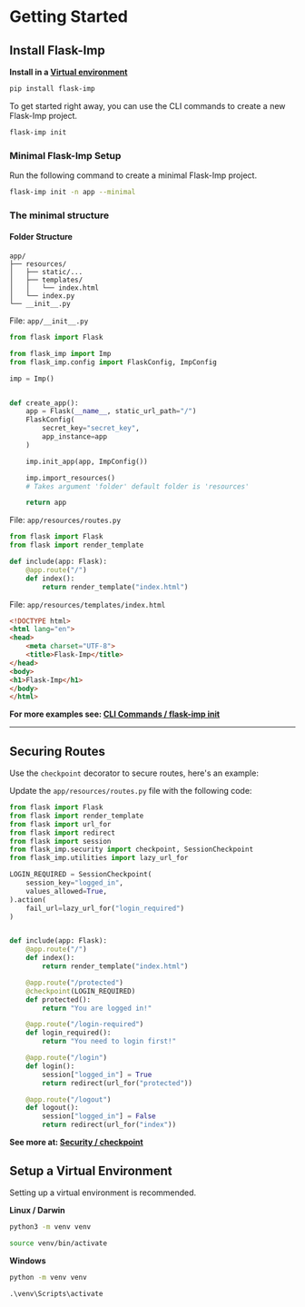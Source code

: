 # Getting Started

## Install Flask-Imp

**Install in a [Virtual environment](#setup-a-virtual-environment)**

```bash
pip install flask-imp
```

To get started right away, you can use the CLI commands to create a new Flask-Imp project.

```bash
flask-imp init
```

### Minimal Flask-Imp Setup

Run the following command to create a minimal Flask-Imp project.

```bash
flask-imp init -n app --minimal
```

### The minimal structure

#### Folder Structure

```text
app/
├── resources/
│   ├── static/...
│   ├── templates/
│   │   └── index.html
│   └── index.py
└── __init__.py
```

File: `app/__init__.py`

```python
from flask import Flask

from flask_imp import Imp
from flask_imp.config import FlaskConfig, ImpConfig

imp = Imp()


def create_app():
    app = Flask(__name__, static_url_path="/")
    FlaskConfig(
        secret_key="secret_key",
        app_instance=app
    )

    imp.init_app(app, ImpConfig())

    imp.import_resources()
    # Takes argument 'folder' default folder is 'resources'

    return app
```

File: `app/resources/routes.py`

```python
from flask import Flask
from flask import render_template

def include(app: Flask):
    @app.route("/")
    def index():
        return render_template("index.html")
```

File: `app/resources/templates/index.html`

```html
<!DOCTYPE html>
<html lang="en">
<head>
    <meta charset="UTF-8">
    <title>Flask-Imp</title>
</head>
<body>
<h1>Flask-Imp</h1>
</body>
</html>
```

**For more examples see: [CLI Commands / flask-imp init](CLI_Commands/CLI_Commands-flask-imp_init.md)**

---

## Securing Routes

Use the `checkpoint` decorator to secure routes, here's an example:

Update the `app/resources/routes.py` file with the following code:

```python
from flask import Flask
from flask import render_template
from flask import url_for
from flask import redirect
from flask import session
from flask_imp.security import checkpoint, SessionCheckpoint
from flask_imp.utilities import lazy_url_for

LOGIN_REQUIRED = SessionCheckpoint(
    session_key="logged_in",
    values_allowed=True,
).action(
    fail_url=lazy_url_for("login_required")
)


def include(app: Flask):
    @app.route("/")
    def index():
        return render_template("index.html")

    @app.route("/protected")
    @checkpoint(LOGIN_REQUIRED)
    def protected():
        return "You are logged in!"

    @app.route("/login-required")
    def login_required():
        return "You need to login first!"

    @app.route("/login")
    def login():
        session["logged_in"] = True
        return redirect(url_for("protected"))

    @app.route("/logout")
    def logout():
        session["logged_in"] = False
        return redirect(url_for("index"))
```

**See more at: [Security / checkpoint](Security/flask_imp_security-checkpoint.md)**

## Setup a Virtual Environment

Setting up a virtual environment is recommended.

**Linux / Darwin**

```bash
python3 -m venv venv
```

```bash
source venv/bin/activate
```

**Windows**

```bash
python -m venv venv
```

```text
.\venv\Scripts\activate
```

